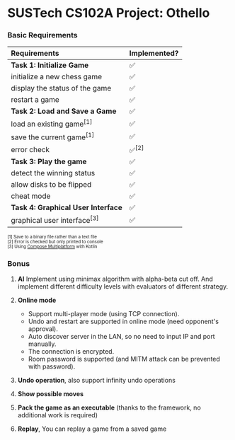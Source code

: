 # SUSTech CS102A Project: Othello

<!-- Score: 100/100 -->

### Basic Requirements

| Requirements                           | Implemented? |
| :------------------------------------- | :- |
| **Task 1: Initialize Game**            | ✅ |
| initialize a new chess game            | ✅ |
| display the status of the game         | ✅ |
| restart a game                         | ✅ |
| **Task 2: Load and Save a Game**       | ✅ |
| load an existing game<sup>[1]</sup>    | ✅ |
| save the current game<sup>[1]</sup>    | ✅ |
| error check                            | ✅<sup>[2]</sup> |
| **Task 3: Play the game**              | ✅ |
| detect the winning status              | ✅ |
| allow disks to be flipped              | ✅ |
| cheat mode                             | ✅ |
| **Task 4: Graphical User Interface**   | ✅ |
| graphical user interface<sup>[3]</sup> | ✅ |

<sub><sup>[1] Save to a binary file rather than a text file</sup></sub>  
<sub><sup>[2] Error is checked but only printed to console</sup></sub>  
<sub><sup>[3] Using [Compose Multiplatform](https://www.jetbrains.com/zh-cn/lp/compose-mpp/) with Kotlin</sup></sub>

### Bonus
1. **AI**
   Implement using minimax algorithm with alpha-beta cut off. And implement different difficulty levels with evaluators of different strategy.

2. **Online mode**
   - Support multi-player mode (using TCP connection).
   - Undo and restart are supported in online mode (need opponent's approval).
   - Auto discover server in the LAN, so no need to input IP and port manually.
   - The connection is encrypted.
   - Room password is supported (and MITM attack can be prevented with password).

3. **Undo operation**, also support infinity undo operations

4. **Show possible moves**

5. **Pack the game as an executable** (thanks to the framework, no additional work is required)

6. **Replay**, You can replay a game from a saved game
